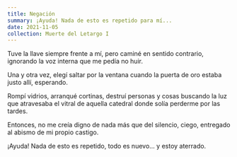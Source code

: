 ```yaml
---
title: Negación
summary: ¡Ayuda! Nada de esto es repetido para mí...
date: 2021-11-05
collection: Muerte del Letargo I
---
```

Tuve la llave siempre frente a mí,
pero caminé en sentido contrario,
ignorando la voz interna
que me pedía no huir.

Una y otra vez,
elegí saltar por la ventana
cuando la puerta de oro
estaba justo allí,
esperando.

Rompí vidrios,
arranqué cortinas,
destruí personas y cosas
buscando la luz
que atravesaba el vitral
de aquella catedral
donde solía perderme por las tardes.

Entonces,
no me creía digno
de nada más que del silencio,
ciego,
entregado al abismo
de mi propio castigo.

¡Ayuda!
Nada de esto es repetido,
todo es nuevo…
y estoy aterrado.